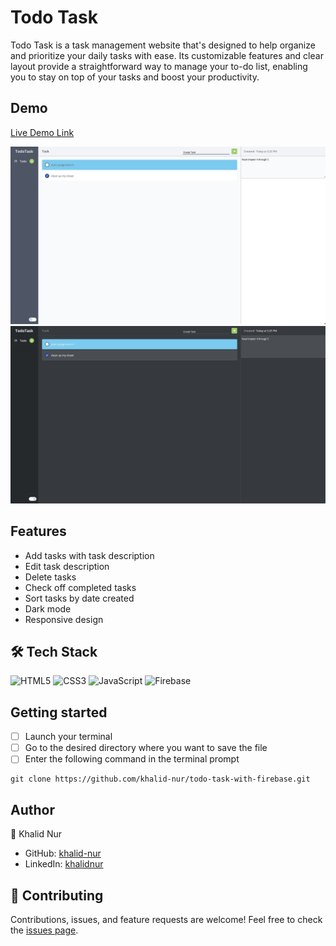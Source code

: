 # Todo Task

Todo Task is a task management website that's designed to help organize and prioritize your daily tasks with ease. Its customizable features and clear layout provide a straightforward way to manage your to-do list, enabling you to stay on top of your tasks and boost your productivity.

## Demo

[Live Demo Link](https://todotask-list.netlify.app/)

![Live Demo](assets/todotask.png)
![Live Demo](assets/todotask-darkmode.png)

## Features

- Add tasks with task description
- Edit task description
- Delete tasks
- Check off completed tasks
- Sort tasks by date created
- Dark mode
- Responsive design

## 🛠️ Tech Stack

![HTML5](https://img.shields.io/badge/html5-%23E34F26.svg?style=for-the-badge&logo=html5&logoColor=white) ![CSS3](https://img.shields.io/badge/css3-%231572B6.svg?style=for-the-badge&logo=css3&logoColor=white) ![JavaScript](https://img.shields.io/badge/javascript-%23323330.svg?style=for-the-badge&logo=javascript&logoColor=%23F7DF1E) ![Firebase](https://img.shields.io/badge/Firebase-039BE5?style=for-the-badge&logo=Firebase&logoColor=white)

## Getting started

- [ ] Launch your terminal
- [ ] Go to the desired directory where you want to save the file
- [ ] Enter the following command in the terminal prompt

```
git clone https://github.com/khalid-nur/todo-task-with-firebase.git
```

## Author

👥 Khalid Nur

- GitHub: [khalid-nur](https://github.com/khalid-nur)
- LinkedIn: [khalidnur](https://www.linkedin.com/in/khalidnur/)

## 🤝 Contributing

Contributions, issues, and feature requests are welcome! Feel free to check the [issues page](https://github.com/khalid-nur/todo-task-with-firebase/issues).
